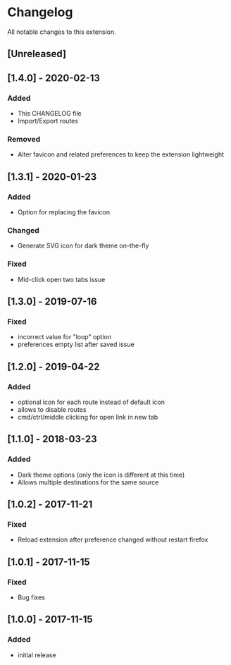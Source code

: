 # Changelog

All notable changes to this extension.

## [Unreleased]

## [1.4.0] - 2020-02-13
### Added
- This CHANGELOG file
- Import/Export routes

### Removed
- Alter favicon and related preferences to keep the extension lightweight

## [1.3.1] - 2020-01-23
### Added
- Option for replacing the favicon

### Changed
- Generate SVG icon for dark theme on-the-fly

### Fixed
- Mid-click open two tabs issue

## [1.3.0] - 2019-07-16
### Fixed
- incorrect value for "loop" option
- preferences empty list after saved issue

## [1.2.0] - 2019-04-22
### Added
- optional icon for each route instead of default icon
- allows to disable routes
- cmd/ctrl/middle clicking for open link in new tab

## [1.1.0] - 2018-03-23
### Added
- Dark theme options (only the icon is different at this time)
- Allows multiple destinations for the same source

## [1.0.2] - 2017-11-21
### Fixed
- Reload extension after preference changed without restart firefox

## [1.0.1] - 2017-11-15
### Fixed
- Bug fixes

## [1.0.0] - 2017-11-15
### Added
- initial release
